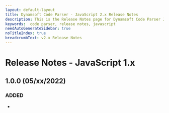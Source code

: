 ```yaml
---
layout: default-layout
title: Dynamsoft Code Parser - JavaScript 2.x Release Notes 
description: This is the Release Notes page for Dynamsoft Code Parser JavaScript SDK.
keywords:  code parser, release notes, javascript
needAutoGenerateSidebar: true
noTitleIndex: true
breadcrumbText: v2.x Release Notes
---
```


# Release Notes - JavaScript 1.x

## 1.0.0 (05/xx/2022)

### ADDED

* 
